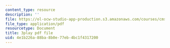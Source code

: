 ```yaml
---
content_type: resource
description: ''
file: https://ol-ocw-studio-app-production.s3.amazonaws.com/courses/cms-608-game-design-spring-2014/4e1b226a88ba8b0e77eb4bc1f4317200_1506659.pdf
file_type: application/pdf
resourcetype: Document
title: 3play pdf file
uid: 4e1b226a-88ba-8b0e-77eb-4bc1f4317200
---
```

